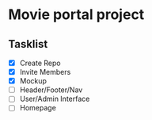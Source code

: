# Movie portal project
## Tasklist
- [x] Create Repo
- [x] Invite Members
- [x] Mockup
- [ ] Header/Footer/Nav
- [ ] User/Admin Interface
- [ ] Homepage
